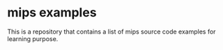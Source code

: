 # mips examples
This is a repository that contains a list of mips source code examples for learning purpose.

